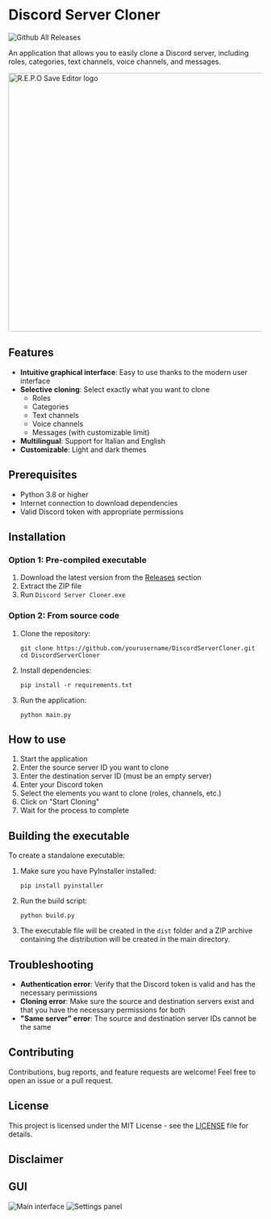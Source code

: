 # Discord Server Cloner
![Github All Releases](https://img.shields.io/github/downloads/seregonwar/DiscordServerCloner/total.svg)


An application that allows you to easily clone a Discord server, including roles, categories, text channels, voice channels, and messages.


<img  src="https://github.com/seregonwar/DiscordServerCloner/blob/main/src/interface/assets/discord_logo.png" alt="R.E.P.O Save Editor logo" width="512">

## Features

- **Intuitive graphical interface**: Easy to use thanks to the modern user interface
- **Selective cloning**: Select exactly what you want to clone
  - Roles
  - Categories
  - Text channels
  - Voice channels
  - Messages (with customizable limit)
- **Multilingual**: Support for Italian and English
- **Customizable**: Light and dark themes


## Prerequisites

- Python 3.8 or higher
- Internet connection to download dependencies
- Valid Discord token with appropriate permissions

## Installation

### Option 1: Pre-compiled executable

1. Download the latest version from the [Releases](https://github.com/yourusername/DiscordServerCloner/releases) section
2. Extract the ZIP file
3. Run `Discord Server Cloner.exe`

### Option 2: From source code

1. Clone the repository:
   ```
   git clone https://github.com/yourusername/DiscordServerCloner.git
   cd DiscordServerCloner
   ```

2. Install dependencies:
   ```
   pip install -r requirements.txt
   ```

3. Run the application:
   ```
   python main.py
   ```

## How to use

1. Start the application
2. Enter the source server ID you want to clone
3. Enter the destination server ID (must be an empty server)
4. Enter your Discord token
5. Select the elements you want to clone (roles, channels, etc.)
6. Click on "Start Cloning"
7. Wait for the process to complete

## Building the executable

To create a standalone executable:

1. Make sure you have PyInstaller installed:
   ```
   pip install pyinstaller
   ```

2. Run the build script:
   ```
   python build.py
   ```

3. The executable file will be created in the `dist` folder and a ZIP archive containing the distribution will be created in the main directory.

## Troubleshooting

- **Authentication error**: Verify that the Discord token is valid and has the necessary permissions
- **Cloning error**: Make sure the source and destination servers exist and that you have the necessary permissions for both
- **"Same server" error**: The source and destination server IDs cannot be the same

## Contributing

Contributions, bug reports, and feature requests are welcome! Feel free to open an issue or a pull request.

## License

This project is licensed under the MIT License - see the [LICENSE](LICENSE) file for details.

## Disclaimer


## GUI
![Main interface](https://github.com/user-attachments/assets/9a417fd9-cb31-4a1f-8ff1-be0a5dd6b352)
![Settings panel](https://github.com/user-attachments/assets/b6dd3177-e82f-4279-8d7a-7ba1d8e18cea)

